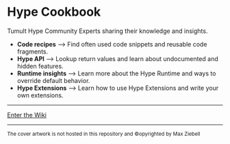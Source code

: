 # Hype Cookbook

Tumult Hype Community Experts sharing their knowledge and insights.  
* **Code recipes** ⟶ Find often used code snippets and reusable code fragments.
* **Hype API** ⟶ Lookup return values and learn about undocumented and hidden features.
* **Runtime insights** ⟶ Learn more about the Hype Runtime and ways to override default behavior.
* **Hype Extensions** ⟶ Learn how to use Hype Extensions and write your own extensions.
 

---

[Enter the Wiki](https://github.com/worldoptimizer/HypeCookBook/wiki)

---


<sup>The cover artwork is not hosted in this repository and &copy;opyrighted by Max Ziebell</sup>


